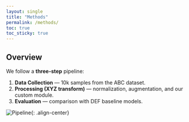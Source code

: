```yaml
---
layout: single
title: "Methods"
permalink: /methods/
toc: true
toc_sticky: true
---
```


## Overview
We follow a **three-step** pipeline:

1. **Data Collection** — 10k samples from the ABC dataset.
2. **Processing (XYZ transform)** — normalization, augmentation, and our custom module.
3. **Evaluation** — comparison with DEF baseline models.

![Pipeline](/assets/images/fig2.png){: .align-center}
